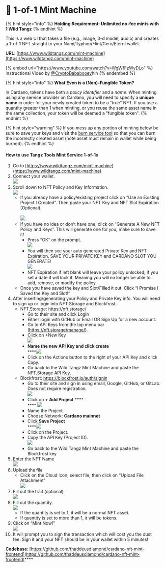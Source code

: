 # 🎨 1-of-1 Mint Machine

{% hint style="info" %}
**Holding Requirement: Unlimited no-fee mints with 1 Wild Tangz**
{% endhint %}

This is a web UI that takes a file (e.g., image, 3-d model, audio) and creates a 1-of-1 NFT straight to your Nami/Typhon/Flint/Gero/Eternl wallet.

**URL**: [https://www.wildtangz.com/mint-machine](https://www.wildtangz.com/mint-machine)

{% embed url="https://www.youtube.com/watch?v=WgWfFzWyDLo" %}
Instructional Video by [@CryptoBababooey](https://twitter.com/CryptoBababooey)hin
{% endembed %}

{% hint style="info" %}
**What Even is a (Non)-Fungible Token?**

In Cardano, tokens have both a _policy identifier_ and a _name_.  When minting using any service provider on Cardano, you will need to specify a **unique name** in order for your newly created token to be a "true" NFT.  If you use a quantity greater than 1 when minting, or you reuse the same asset name in the same collection, your token will be deemed a "fungible token".
{% endhint %}

{% hint style="warning" %}
If you mess up any portion of minting below be sure to save your keys and visit the [burn service tool](burn-service.md) so that you can burn the incorrectly created asset (note asset must remain in wallet while being burned).
{% endhint %}

#### **How to use Tangz Tools Mint Service 1-of-1s**

1. Go to [https://www.wildtangz.com/mint-machine](https://www.wildtangz.com/mint-machine).
2. Connect your wallet.\
   ![](https://lh3.googleusercontent.com/DQIVy2Bzq5s8-ftAGjhXZ1iXOezXFxdGOJBmUqgPwTI-UROcAtZgqAnyns5pSCE7al0AdjF\_waHVXAeX8jc6Qe1T-Dz\_bjVJ6Nv5VWX0uPSSkRl03q4AecIRIyXoVgpiXoatDUTpWdJOw6EOFqFe0-BxcfYxsZFX4KFZHxYiwZiEWAyjFDiz8G14dA)
3. Scroll down to NFT Policy and Key Information.\
   ![](https://lh4.googleusercontent.com/q3J9lktz\_O1qedYdMExG5ul1dBx-On1KQLLBBddotEzKwbrQZLHaQC0OxvUYorMn3bDLn6jpVLIvKF6gfWTCcKaJ9dW86RUkn4KjcHC5xp5YYZgPgK94Z0HKwhxpBD0O41Pv7hJX0uVtk--K9LxSvA-jMbNbgDXmk8fObYsaBtPWPUsUEdzcHAyX9Q)
   * If you already have a policy/existing project click on “Use an Existing Project I Created”. Then paste your NFT Key and NFT Slot Expiration (Optional).\
     \
     ![](https://lh3.googleusercontent.com/GmNrM81SfUhwwHFw2nVY7LHI1Lv\_mXyCozHgTBWCEwKlflT9cCqcIAQZn1P\_PjLV0CL5MIBME\_67cVKpYDgmwbw6FJquWrwHGh6I8fevY5sU5qq01iCCVT4caxljlFfw8sfqU6Z6ddgopvHHBqIuqe3vt2hdUcHlHb069gKnBauOPmNyaSlpiW8uWA)
   * If you have no idea or don’t have one, click on “Generate A New NFT Policy and Keys”. This will generate one for you, make sure to save it!
     * Press “OK” on the prompt.\
       ![](https://lh4.googleusercontent.com/V8NuPKGWoHq1MedyEsPwAowLrcP5pYFr8FXIGvm\_aD4D0CX-ZfH52QuaQzNqj6R0DWjoWjDex63PDsB12N7JS3NWDvt-YbexkTZ0ySDWaWG3-vzdUtgqhRJimVgzTccHEfTSM-dbfyoekuo-x3uaj4h8hA5u7wUvaeiyoXjVPEJdjc6ameu-1RYZmQ)
     * You will then see your auto generated Private Key and NFT Expiration. SAVE YOUR PRIVATE KEY and CARDANO SLOT YOU GENERATE!  \
       &#x20;                              ![](https://lh4.googleusercontent.com/tGf3GEygVf8z6rZ38JqDJHkgSydWh1lKxKJvn-XVkRlIiYzj82OKcogVY\_eFKKDax1rMNPZZ7Jc24qpmz-4pJpeg1OCy6L08bwwcbJy9xpYryCA8wC3I3vFOU3Rg1Q7SVqqpqUpPJ\_e8hkB76coh9BFHzHLglkVEFJuT40mIOIPYXK2vdJ4FTAaY6Q)
     * &#x20;NFT Expiration if left blank will leave your policy unlocked, if you set a date it will lock it. Meaning you will no longer be able to add, remove, or modify the policy.
   * Once you have saved the key and Slot/Filled it out. Click “I Promise I Saved the Key and Slot!”
4. After inserting/generating your Policy and Private Key info. You will need to sign up or login into NFT.Storage and Blockfrost.
   * NFT.Storage: https://nft.storage/
     * Go to their site and click Login&#x20;
     * Either login with GitHub or Email OR Sign Up for a new account.
     * Go to API Keys from the top menu bar (https://nft.storage/manage/).
     * Click on +New Key    \
       &#x20;                                             ![](https://lh6.googleusercontent.com/4pw9UAX9i8pnrOuwQfs7n084IqMS1csMkcrW2h-Bst\_OLQq6zp0gwGYwkKGVZKY0dSe7eXcS8Kh7RaSMPh04h1bCqfT3ngbshCmsusJk4P9AzV9iIr2Oer7dFqtn68Bu5aXS7NHsupoS0gVNUQRNFm54ZPCjww5SfAgV0MszbhPfA5ljo-0nVIvQdQ)
     * **Name the new API Key and click create**\
       ****![](https://lh6.googleusercontent.com/KFmJLi0vnT1hpkflNUV-airL6838drnsb8hd\_ZYHIsRtoRhh2LmGkMymQUQf9ir9mGXJLHOD3GcDzXFsWtzhGxB8kOjkgnpBD0vmQ2RcRW9J6rK6PfJ4XhpJG50\_DP0Suw5m94eaCrXu-wvBI3pBb8Wbr9ZVnySEbT1CEPiPnmVQzZgh6T\_1t\_1n3w)
     * Click on the Actions button to the right of your API Key and click Copy.
     * Go back to the Wild Tangz Mint Machine and paste the NFT.Storage API Key.
   * Blockfrost: https://blockfrost.io/auth/signin
     * Go to their site and sign in using email, Google, GitHub, or GitLab. Does not require registration.\
       ![](https://lh6.googleusercontent.com/owjDNH0wS\_sejwpDjeulspKA9BWZPjsvCG8jLlovtMvILCumbfN1q8CtQcPS9MYBCTH3eJQeZaFcJorQkXwz6Y9PWhYo4m5EQtS18RR\_RkGUXYyACdA4EsfqEwrMqsgy4HiZ\_6UnFN2i\_rHc6SU73gTE0vnEkItMGa2n\_02rWqrYV1McPr9QcVzljg)
     * Click on **+ Add Project** **** \
       &#x20;                                                ****                                                 ![](https://lh6.googleusercontent.com/TJQqYKyMYOEegjMqBuDCaAKsVz-yBC2lZzOz8\_rw4caYN5OCtAoQfvgtxB0ehllLJ1NJ03q8E-ipxLieVJevnurhGIFdpCQEaaJ-cFwbl3-q9f\_0uJlHRVPPpWDuVBDijgk6ic1TDiohzIm\_bW4AiDjUYcO5VljLj06mZMAS41zkH-mMlBlAE8nS5A)
     * Name the Project.
     * Choose Network: **Cardano mainnet**&#x20;
     * Click **Save Project**         \
       ****![](https://lh6.googleusercontent.com/2J2c0MV-FL\_cSev8yByKBbli349lssqlFtHCmWKY6GvhIS7bYns8JsK0MtTW26yduMk6OsW8jnSMOA8XsDafGl2X7L91cGRHGlJ7iG51rETxdPFObjoSe3fMW6wIZQT5cbJXWd-\_tx6f47ZDnXvhoD8QjIhtZGQ1S18ld3ubDaW6meEip7nwZ8ilUw)
     * Click on the Project.&#x20;
     * Copy the API Key (Project ID).\
       ![](https://lh5.googleusercontent.com/-gJ18RUjLo5ppwbuXNEAY0jeI7UApfSC7y4hqir1K3VPFNvAqSr2sfROqiBRxbwFzLKAoD5IXFQTo6MCNOaV08omXYfZo5KtPVCWD03bEtjsQGc5DTO2zH\_v4b2q2wCQR7o4zS\_SglEi8hsudAr4ZWqss6fSQHj80I3ZtvbLN4AyErjksrseOuYR0Q)
     * Go back to the Wild Tangz Mint Machine and paste the Blockfrost key
5. Enter the NFT Name           \
   &#x20;            ![](https://lh3.googleusercontent.com/d1WT8a1SF57ALyi44bie9HM1PTYTg2RTRVdGzSTNh6cHRzsIP5gJbjUww3BURePPxQIhzzfnDH0bQTZxMcdkE\_9I7G0rkpta2tJd2UFMWII-CZRysKfbQRZ30cdeD9GeswC7YC8jg8NEM72SgoXFjxxJdXC9mjqabaifeYDB6GVQYSezRyl30Xv0hQ)
6. Upload the file
   * Click on the Cloud Icon, select file, then click on “Upload File Attachment”\
     ![](https://lh5.googleusercontent.com/0afhTAuRbJGnaoQXJCr9M3OZNRTi0behOYdbNlspRnsV00Em1kw1bBIRCImZQTS1KqSRxUprOjdxvFSvj1xut20CEuLEdR\_vTFs4VLp07vVBHxKmginhtOrC3QT5MHIQRUGBIBS3l8PBCbgYUS7dIJUUq75by43xmJ2VdrOKcqasmaHuZe62DRLv3Q)
7. Fill out the trait (optional)\
   ![](https://lh6.googleusercontent.com/uqyDE0ox6zViPQz8NO3zMS9PsQno-aV0554dQdpnBcEXy8\_Emhg7x\_GEPmojJaagSZm2nScTrMRaydE04o-j2NVgPJM5Qvu\_y9bpCZJYq6CFWl9ldrPymehLk65\_AueigOvUsQx-Kv9nbzUr\_YQKKHqwA9jHHTUZW8eqGhEyk\_acR4jxWTBOTQIuZw)
8. Fill out the quantity.\
   ![](https://lh6.googleusercontent.com/6V-EXA4ZlnETCX9r6GqCnv4G13WLZocDjRGAVs-kq\_4Vhwi98vn7kOxv2P6196bGsfjcOithOmV86bJ5a1ggtExlfxqmYxLqq6G5rn2DWerG1v7kI-wGKSdNElrkzlrxz9uDKanUn2TcGMkq55zwFs640CFXHOjH3cSmpL82CaEmkVotGO9Im7qvzQ)
   * If the quantity is set to 1, it will be a normal NFT asset.&#x20;
   * If quantity is set to more than 1, it will be tokens.
9. Click on “Mint Now!”\
   ![](https://lh3.googleusercontent.com/BD1SLwsTDdL6cn\_GdBa3lwWojIJoV02cXXYdq2s5ZAVBQhO9rNkLbzENVVc-NkeKmpF7KnRUaal0XT--xuOm64ADFjzVKGJOxETr4V7guSjwyDY8WXfvOj1qnAJBwBVKePeCfymNzJ43PVJK654p5xbQugd2-33XHMfmCdsbkUS7wlMrCF09NGPUaw)
10. It will prompt you to sign the transaction which will cost you the dust fee. Sign it and your NFT should be in your wallet within 5 minutes!

**Codebase**: [https://github.com/thaddeusdiamond/cardano-nft-mint-frontend](https://github.com/thaddeusdiamond/cardano-nft-mint-frontend)****
